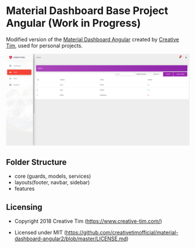 # Material Dashboard Base Project Angular (Work in Progress)
Modified version of the [Material Dashboard Angular](https://www.creative-tim.com/product/material-dashboard-angular2) created by [Creative Tim](https://www.creative-tim.com/), used for personal projects.

![alt text](https://github.com/juan-canseco/base-admin-panel-angular/blob/main/images/demo.png)

## Folder Structure
- core (guards, models, services)
- layouts(footer, navbar, sidebar)
- features




## Licensing

- Copyright 2018 Creative Tim (https://www.creative-tim.com/)

- Licensed under MIT (https://github.com/creativetimofficial/material-dashboard-angular2/blob/master/LICENSE.md)

